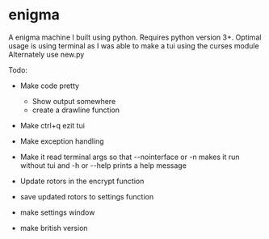 # enigma
A enigma machine I built using python. 
Requires python version 3+. Optimal usage is using terminal as I was able to make a tui using the curses module
Alternately use new.py


Todo:
- Make code pretty
  - Show output somewhere
  - create a drawline function
- Make ctrl+q ezit tui
- Make exception handling

- Make it read terminal args so that --nointerface or -n makes it run without tui and -h or --help prints a help message
- Update rotors in the encrypt function
- save updated rotors to settings function
- make settings window
- make british version
